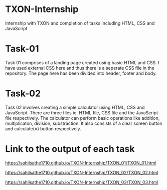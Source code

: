 # TXON-Internship
Internship with TXON and completion of tasks including HTML, CSS and JavaScript

# Task-01 

Task 01 comprises of a landing page created using basic HTML and CSS. I have used external CSS here and thus there is a seperate CSS file in the repository. The page here has been divided into header, footer and body.

# Task-02

Task 02 involves creating a simple calculator using HTML, CSS and JavaScript. There are three files ie. HTML file, CSS file and the JavaScript file respectively. The calculator can perform basic operations like addition, multiplicaton, division, substraction. It also consists of a clear screen button and calculate(=) button respectively.

# Link to the output of each task

https://sahilsathe1710.github.io/TXON-Internship/TXON_01/TXON_01.html

https://sahilsathe1710.github.io/TXON-Internship/TXON_02/TXON_02.html

https://sahilsathe1710.github.io/TXON-Internship/TXON_03/TXON_03.html
